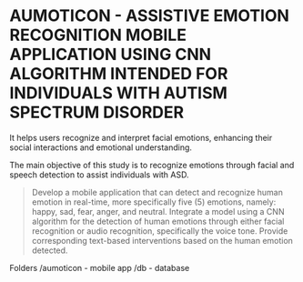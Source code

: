 # AUMOTICON - ASSISTIVE EMOTION RECOGNITION MOBILE APPLICATION USING CNN ALGORITHM INTENDED FOR INDIVIDUALS WITH AUTISM SPECTRUM DISORDER
It helps users recognize and interpret facial emotions, enhancing their social interactions and emotional understanding.

The main objective of this study is to recognize emotions through facial and speech detection to assist individuals with ASD.
> Develop a mobile application that can detect and recognize human emotion in real-time, more specifically five (5) emotions, namely: happy, sad, fear, anger, and neutral.
> Integrate a model using a CNN algorithm for the detection of human emotions through either facial recognition or audio recognition, specifically the voice tone.
> Provide corresponding text-based interventions based on the human emotion detected.

Folders
  /aumoticon - mobile app
  /db - database
